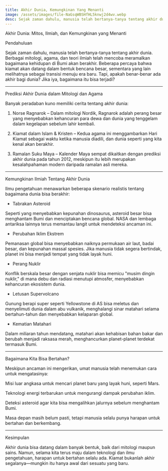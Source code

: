 ```yaml
---
title: Akhir Dunia, Kemungkinan Yang Menanti
image: /assets/images/file-NaGsqWBSHfHL5knwj2d4wv.webp
desc: Sejak zaman dahulu, manusia telah bertanya-tanya tentang akhir dunia. Berbagai mitologi, agama, dan teori ilmiah telah mencoba meramalkan bagaimana kehidupan di Bumi akan berakhir.
---
```


Akhir Dunia: Mitos, Ilmiah, dan Kemungkinan yang Menanti

Pendahuluan

Sejak zaman dahulu, manusia telah bertanya-tanya tentang akhir dunia. Berbagai mitologi, agama, dan teori ilmiah telah mencoba meramalkan bagaimana kehidupan di Bumi akan berakhir. Beberapa percaya bahwa kiamat akan datang dalam bentuk bencana besar, sementara yang lain melihatnya sebagai transisi menuju era baru. Tapi, apakah benar-benar ada akhir bagi dunia? Jika iya, bagaimana itu bisa terjadi?


---

Prediksi Akhir Dunia dalam Mitologi dan Agama

Banyak peradaban kuno memiliki cerita tentang akhir dunia:

1. Norse Ragnarok – Dalam mitologi Nordik, Ragnarok adalah perang besar yang menyebabkan kehancuran para dewa dan dunia yang tenggelam dalam kegelapan sebelum lahir kembali.


2. Kiamat dalam Islam & Kristen – Kedua agama ini menggambarkan Hari Kiamat sebagai waktu ketika manusia diadili, dan dunia seperti yang kita kenal akan berakhir.


3. Ramalan Suku Maya – Kalender Maya sempat dikaitkan dengan prediksi akhir dunia pada tahun 2012, meskipun itu lebih merupakan kesalahpahaman modern daripada ramalan asli mereka.




---

Kemungkinan Ilmiah Tentang Akhir Dunia

Ilmu pengetahuan menawarkan beberapa skenario realistis tentang bagaimana dunia bisa berakhir:

* Tabrakan Asteroid

Seperti yang menyebabkan kepunahan dinosaurus, asteroid besar bisa menghantam Bumi dan menciptakan bencana global. NASA dan lembaga antariksa lainnya terus memantau langit untuk mendeteksi ancaman ini.

* Perubahan Iklim Ekstrem

Pemanasan global bisa menyebabkan naiknya permukaan air laut, badai besar, dan kepunahan massal spesies. Jika manusia tidak segera bertindak, planet ini bisa menjadi tempat yang tidak layak huni.

* Perang Nuklir

Konflik berskala besar dengan senjata nuklir bisa memicu "musim dingin nuklir," di mana debu dan radiasi menutupi atmosfer, menyebabkan kehancuran ekosistem dunia.

* Letusan Supervolcano

Gunung berapi super seperti Yellowstone di AS bisa meletus dan menyelimuti dunia dalam abu vulkanik, menghalangi sinar matahari selama bertahun-tahun dan menyebabkan kelaparan global.

* Kematian Matahari

Dalam miliaran tahun mendatang, matahari akan kehabisan bahan bakar dan berubah menjadi raksasa merah, menghancurkan planet-planet terdekat termasuk Bumi.


---

Bagaimana Kita Bisa Bertahan?

Meskipun ancaman ini mengerikan, umat manusia telah menemukan cara untuk mengatasinya:

Misi luar angkasa untuk mencari planet baru yang layak huni, seperti Mars.

Teknologi energi terbarukan untuk mengurangi dampak perubahan iklim.

Deteksi asteroid agar kita bisa mengalihkan jalurnya sebelum menghantam Bumi.


Masa depan masih belum pasti, tetapi manusia selalu punya harapan untuk bertahan dan berkembang.


---

Kesimpulan

Akhir dunia bisa datang dalam banyak bentuk, baik dari mitologi maupun sains. Namun, selama kita terus maju dalam teknologi dan ilmu pengetahuan, harapan untuk bertahan selalu ada. Kiamat bukanlah akhir segalanya—mungkin itu hanya awal dari sesuatu yang baru.
